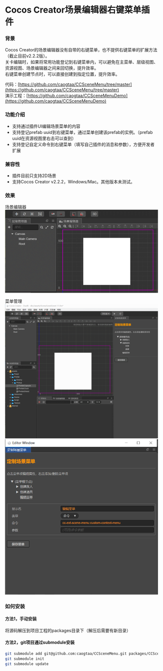 # Cocos Creator场景编辑器右键菜单插件

<a name="LvBEQ"></a>
### 背景
Cocos Creator的场景编辑器没有自带的右键菜单，也不提供右键菜单的扩展方法（截止目前v2.2.2版）。<br />关卡编辑时，如果将常用功能登记到右键菜单内，可以避免在主菜单、层级视图、资源视图、场景编辑器之间来回切换，提升效率。<br />右键菜单创建节点时，可以直接创建到指定位置，提升效率。

代码：[https://github.com/caogtaa/CCSceneMenu/tree/master](https://github.com/caogtaa/CCSceneMenu/tree/master)<br />演示工程：[https://github.com/caogtaa/CCSceneMenuDemo](https://github.com/caogtaa/CCSceneMenuDemo)

<a name="5LgTA"></a>
### 功能介绍

- 支持通过插件UI编辑场景菜单的内容
- 支持登记prefab uuid到右键菜单，通过菜单创建该prefab的实例。（prefab uuid在资源视图里右击可以查到）
- 支持登记自定义命令到右键菜单（填写自己插件的消息和参数），方便开发者扩展

<a name="Ttx0E"></a>
### 兼容性

- 插件目前只支持2D场景
- 支持Cocos Creator v2.2.2，Windows/Mac。其他版本未测试。

<a name="bJ3D5"></a>
### 效果
场景编辑器<br />![image.gif](img/create_node.gif)

菜单管理<br />![image.gif](img/new_item.gif)<br />![image.png](img/command.png)

<a name="PCuTN"></a>
### 如何安装
<a name="SGuBV"></a>
#### 方法1，手动安装
将源码解压到项目工程的packages目录下（解压后需要有新目录）

<a name="u5ROG"></a>
#### 方法2，git项目通过submodule安装
```bash
git submodule add git@github.com:caogtaa/CCSceneMenu.git packages/CCSceneMenu
git submodule init
git submodule update
```

